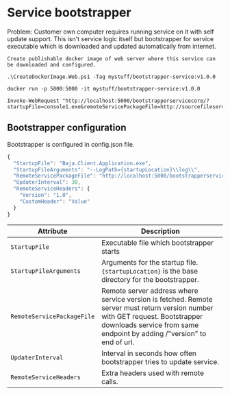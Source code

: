 # Service bootstrapper
Problem: Customer own computer requires running service on it with self update support. This isn't service logic itself but bootstrapper
for service executable which is downloaded and updated automatically from internet.

```
Create publishable docker image of web server where this service can be downloaded and configured.

.\CreateDockerImage.Web.ps1 -Tag mystuff/bootstrapper-service:v1.0.0

docker run -p 5000:5000 -it mystuff/bootstrapper-service:v1.0.0

Invoke-WebRequest "http://localhost:5000/bootstrapperservicecore/?startupFile=console1.exe&remoteServicePackageFile=http://sourcefileserver.fi/yourownservice" 
```

## Bootstrapper configuration
Bootstrapper is configured in config.json file.
```javascript
{
  "StartupFile": "Baja.Client.Application.exe",
  "StartupFileArguments": "--LogPath={startupLocation}\\log\\",
  "RemoteServicePackageFile": "http://localhost:5000/bootstrapperservice",
  "UpdaterInterval": 30,
  "RemoteServiceHeaders": {
    "Version": "1.0",
	"CustomHeader": "Value"
  }
}
```

| Attribute | Description |
| --- | --- |
| `StartupFile`                 | Executable file which bootstrapper starts |
| `StartupFileArguments`        | Arguments for the startup file. `{startupLocation}` is the base directory for the bootstrapper. |
| `RemoteServicePackageFile`    | Remote server address where service version is fetched. Remote server must return version number with GET request. Bootstrapper downloads service from same endpoint by adding /"version" to end of url. |
| `UpdaterInterval`             | Interval in seconds how often bootstrapper tries to update service. |
| `RemoteServiceHeaders`        | Extra headers used with remote calls. |



